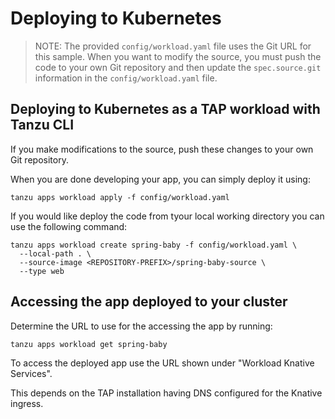 # Deploying to Kubernetes

> NOTE: The provided `config/workload.yaml` file uses the Git URL for this sample. When you want to modify the source, you must push the code to your own Git repository and then update the `spec.source.git` information in the `config/workload.yaml` file.

## Deploying to Kubernetes as a TAP workload with Tanzu CLI

If you make modifications to the source, push these changes to your own Git repository.

When you are done developing your app, you can simply deploy it using:

```
tanzu apps workload apply -f config/workload.yaml
```

If you would like deploy the code from tyour local working directory you can use the following command:

```
tanzu apps workload create spring-baby -f config/workload.yaml \
  --local-path . \
  --source-image <REPOSITORY-PREFIX>/spring-baby-source \
  --type web
```

## Accessing the app deployed to your cluster

Determine the URL to use for the accessing the app by running:

```
tanzu apps workload get spring-baby
```

To access the deployed app use the URL shown under "Workload Knative Services".

This depends on the TAP installation having DNS configured for the Knative ingress.
